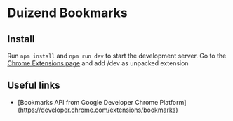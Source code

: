 # Duizend Bookmarks

## Install
Run `npm install` and `npm run dev` to start the development server.
Go to the [Chrome Extensions page](chrome://extensions/) and add /dev as unpacked extension


## Useful links
- [Bookmarks API from Google Developer Chrome Platform] (https://developer.chrome.com/extensions/bookmarks)
